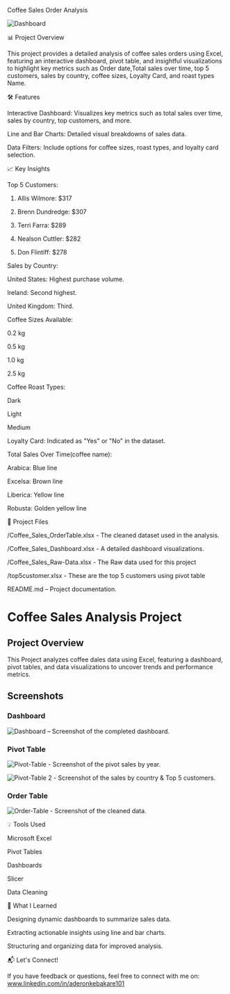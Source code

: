 Coffee Sales Order Analysis

![Dashboard](coffee-sales-dashboard.png)

📊 Project Overview

This project provides a detailed analysis of coffee sales orders using Excel, featuring an interactive dashboard, pivot table, and insightful visualizations to highlight key metrics such as Order date,Total sales over time, top 5 customers, sales by country, coffee sizes, Loyalty Card, and roast types Name.

🛠️ Features

Interactive Dashboard: Visualizes key metrics such as total sales over time, sales by country, top customers, and more.

Line and Bar Charts: Detailed visual breakdowns of sales data.

Data Filters: Include options for coffee sizes, roast types, and loyalty card selection.


📈 Key Insights

Top 5 Customers:

1. Allis Wilmore: $317

2. Brenn Dundredge: $307

3. Terri Farra: $289

4. Nealson Cuttler: $282

5. Don Flintiff: $278



Sales by Country:

United States: Highest purchase volume.

Ireland: Second highest.

United Kingdom: Third.


Coffee Sizes Available:

0.2 kg

0.5 kg

1.0 kg

2.5 kg


Coffee Roast Types:

Dark

Light

Medium


Loyalty Card: Indicated as "Yes" or "No" in the dataset.

Total Sales Over Time(coffee name):

Arabica: Blue line

Excelsa: Brown line

Liberica: Yellow line

Robusta: Golden yellow line



📁 Project Files

/Coffee_Sales_OrderTable.xlsx - The cleaned dataset used in the analysis.

/Coffee_Sales_Dashboard.xlsx - A detailed dashboard visualizations.

/Coffee_Sales_Raw-Data.xlsx - The Raw data used for this project

/top5customer.xlsx - These are the top 5 customers using pivot table


README.md – Project documentation.
# Coffee Sales Analysis Project

## Project Overview
This Project analyzes coffee dales data using Excel, featuring a dashboard, pivot tables, and data visualizations to uncover trends and performance metrics.

## Screenshots

### Dashboard
![Dashboard](coffee-sales-dashboard.png) – Screenshot of the completed dashboard.

### Pivot Table
![Pivot-Table](pivot_table-Sales.png) - Screenshot of the pivot sales by year.

![Pivot-Table 2](Pivot-Table2.png) - Screenshot of the sales by country & Top 5 customers.

### Order Table
![Order-Table](Coffee_Order-Table..png) - Screenshot of the cleaned data.






💡 Tools Used

Microsoft Excel

Pivot Tables

Dashboards

Slicer

Data Cleaning



🌟 What I Learned

Designing dynamic dashboards to summarize sales data.

Extracting actionable insights using line and bar charts.

Structuring and organizing data for improved analysis.


📬 Let's Connect!

If you have feedback or questions, feel free to connect with me on:
www.linkedin.com/in/aderonkebakare101
